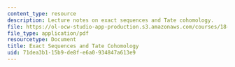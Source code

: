 ```yaml
---
content_type: resource
description: Lecture notes on exact sequences and Tate cohomology.
file: https://ol-ocw-studio-app-production.s3.amazonaws.com/courses/18-786-number-theory-ii-class-field-theory-spring-2016/71dea3b115b9de8fe6a0934847a613e9_MIT18_786S16_lec6.pdf
file_type: application/pdf
resourcetype: Document
title: Exact Sequences and Tate Cohomology
uid: 71dea3b1-15b9-de8f-e6a0-934847a613e9
---
```

